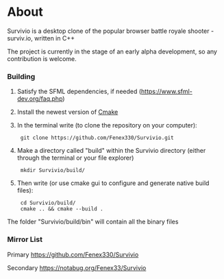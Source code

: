 # About

Survivio is a desktop clone of the popular browser battle royale shooter - surviv.io, written in C++

The project is currently in the stage of an early alpha development, so any contribution is welcome.



### Building

1) Satisfy the SFML dependencies, if needed (https://www.sfml-dev.org/faq.php)

2) Install the newest version of [Cmake](https://cmake.org/download/)

3) In the terminal write (to clone the repository on your computer):

        git clone https://github.com/Fenex330/Survivio.git

4) Make a directory called "build" within the Survivio directory (either through the terminal or your file explorer)
        
        mkdir Survivio/build/

5) Then write (or use cmake gui to configure and generate native build files):

        cd Survivio/build/
        cmake .. && cmake --build .


The folder "Survivio/build/bin" will contain all the binary files



### Mirror List

Primary https://github.com/Fenex330/Survivio

Secondary https://notabug.org/Fenex33/Survivio
